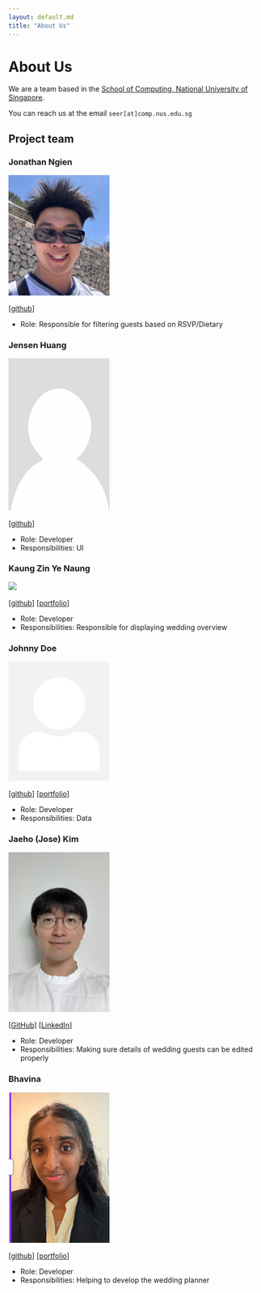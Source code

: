 ```yaml
---
layout: default.md
title: "About Us"
---
```


# About Us

We are a team based in the [School of Computing, National University of Singapore](http://www.comp.nus.edu.sg).

You can reach us at the email `seer[at]comp.nus.edu.sg`

## Project team

### Jonathan Ngien

<img src="images/jonzyyyy.png" width="200px">

[[github](https://github.com/jonzyyyy)]
* Role: Responsible for filtering guests based on RSVP/Dietary

### Jensen Huang

<img src="images/jensenhuangyankai.png" width="200px">

[[github](http://github.com/jensenhuangyankai)]

* Role: Developer
* Responsibilities: UI

### Kaung Zin Ye Naung

<img src="images/kaungzinye.png" width="200px">

[[github](http://github.com/kaungzinye)]
[[portfolio](team/kaung.md)]

* Role: Developer
* Responsibilities: Responsible for displaying wedding overview

### Johnny Doe

<img src="images/johndoe.png" width="200px">

[[github](http://github.com/johndoe)] [[portfolio](team/johndoe.md)]

* Role: Developer
* Responsibilities: Data

### Jaeho (Jose) Kim

<img src="images/josejhkim.png" width="200px">

[[GitHub](http://github.com/josejhkim)]
[[LinkedIn](http://linkedin.com/in/josejhkim)]

* Role: Developer
* Responsibilities: Making sure details of wedding guests can be edited properly

### Bhavina

<img src="images/bhavinaa.png" width="200px">

[[github](http://github.com/bhavinaa)]
[[portfolio](www.linkedin.com/in/bhavina-sk)]

* Role: Developer
* Responsibilities: Helping to develop the wedding planner